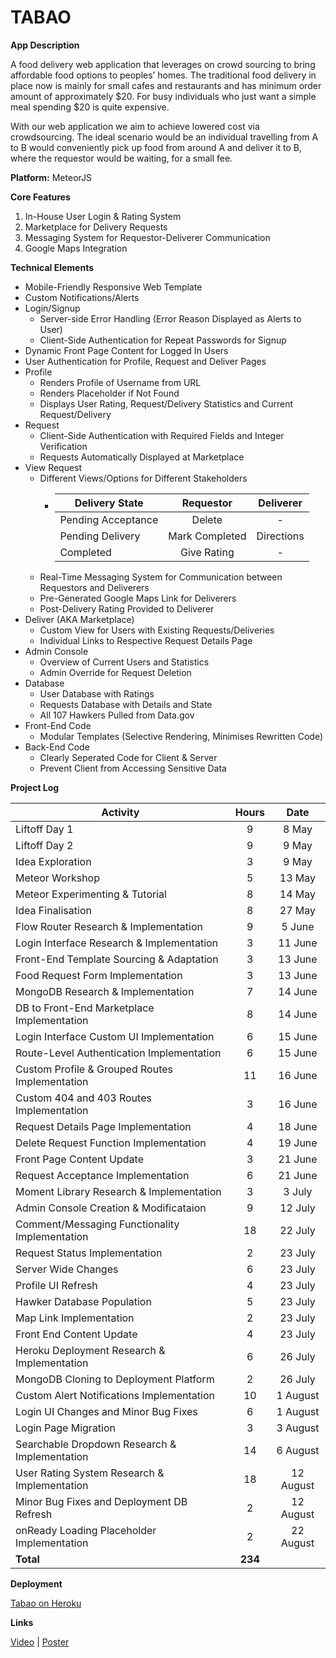 # TABAO

**App Description**

A food delivery web application that leverages on crowd sourcing to bring affordable food options to peoples’ homes. The traditional food delivery in place now is mainly for small cafes and restaurants and has minimum order amount of approximately $20. For busy individuals who just want a simple meal spending $20 is quite expensive.

With our web application we aim to achieve lowered cost via crowdsourcing. The ideal scenario would be an individual travelling from A to B would conveniently pick up food from around A and deliver it to B, where the requestor would be waiting, for a small fee.

**Platform:** MeteorJS

**Core Features**

1. In-House User Login & Rating System
2. Marketplace for Delivery Requests
3. Messaging System for Requestor-Deliverer Communication
4. Google Maps Integration

**Technical Elements**

- Mobile-Friendly Responsive Web Template
- Custom Notifications/Alerts
- Login/Signup
	- Server-side Error Handling (Error Reason Displayed as Alerts to User)
	- Client-Side Authentication for Repeat Passwords for Signup
- Dynamic Front Page Content for Logged In Users
- User Authentication for Profile, Request and Deliver Pages
- Profile
	- Renders Profile of Username from URL
	- Renders Placeholder if Not Found
	- Displays User Rating, Request/Delivery Statistics and Current Request/Delivery
- Request
	- Client-Side Authentication with Required Fields and Integer Verification
	- Requests Automatically Displayed at Marketplace
- View Request
	- Different Views/Options for Different Stakeholders
		- |**Delivery State**	|**Requestor**	|**Deliverer**	|
		  |---------------------|:-------------:|:-------------:|
		  |Pending Acceptance	|Delete			|-				|
		  |Pending Delivery 	|Mark Completed	|Directions		|
		  |Completed			|Give Rating	|-				|
	- Real-Time Messaging System for Communication between Requestors and Deliverers
	- Pre-Generated Google Maps Link for Deliverers
	- Post-Delivery Rating Provided to Deliverer
- Deliver (AKA Marketplace)
	- Custom View for Users with Existing Requests/Deliveries
	- Individual Links to Respective Request Details Page
- Admin Console
	- Overview of Current Users and Statistics
	- Admin Override for Request Deletion
- Database
	- User Database with Ratings
	- Requests Database with Details and State
	- All 107 Hawkers Pulled from Data.gov
- Front-End Code
	- Modular Templates (Selective Rendering, Minimises Rewritten Code)
- Back-End Code
	- Clearly Seperated Code for Client & Server
	- Prevent Client from Accessing Sensitive Data

**Project Log**

|**Activity**									|**Hours**	|**Date**	|
|-----------------------------------------------|:---------:|:---------:|
|Liftoff Day 1									|9			|8 May 		|
|Liftoff Day 2									|9			|9 May 		|
|Idea Exploration								|3			|9 May 		|
|Meteor Workshop								|5			|13 May 	|
|Meteor Experimenting & Tutorial				|8			|14 May 	|
|Idea Finalisation								|8			|27 May 	|
|Flow Router Research & Implementation			|9			|5 June		|
|Login Interface Research & Implementation		|3			|11 June	|
|Front-End Template Sourcing & Adaptation		|3			|13 June	|
|Food Request Form Implementation				|3			|13 June	|
|MongoDB Research & Implementation				|7			|14 June	|
|DB to Front-End Marketplace Implementation		|8			|14 June	|
|Login Interface Custom UI Implementation		|6			|15 June	|
|Route-Level Authentication Implementation		|6			|15 June	|
|Custom Profile & Grouped Routes Implementation	|11			|16 June	|
|Custom 404 and 403 Routes Implementation		|3			|16 June	|
|Request Details Page Implementation			|4			|18 June	|
|Delete Request Function Implementation			|4			|19 June	|
|Front Page Content Update						|3			|21 June	|
|Request Acceptance Implementation				|6			|21 June	|
|Moment Library Research & Implementation		|3			|3 July		|
|Admin Console Creation & Modificataion			|9			|12 July	|
|Comment/Messaging Functionality Implementation	|18			|22 July	|
|Request Status Implementation					|2			|23 July	|
|Server Wide Changes							|6			|23 July	|
|Profile UI Refresh								|4			|23 July	|
|Hawker Database Population						|5			|23 July	|
|Map Link Implementation						|2			|23 July	|
|Front End Content Update						|4			|23 July	|
|Heroku Deployment Research & Implementation	|6			|26 July	|
|MongoDB Cloning to Deployment Platform			|2			|26 July	|
|Custom Alert Notifications Implementation		|10			|1 August	|
|Login UI Changes and Minor Bug Fixes			|6			|1 August	|
|Login Page Migration							|3			|3 August	|
|Searchable Dropdown Research & Implementation	|14			|6 August	|
|User Rating System Research & Implementation	|18			|12 August	|
|Minor Bug Fixes and Deployment DB Refresh		|2			|12 August	|
|onReady Loading Placeholder Implementation		|2			|22 August	|
|**Total**										|**234**	|			|

**Deployment**

[Tabao on Heroku](http://tabao.herokuapp.com)

**Links**

[Video](http://tiny.cc/tabaovideo2) | [Poster](http://tiny.cc/tabaopostersplashdown)